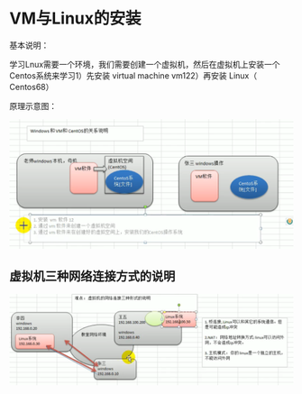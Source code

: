 # VM与Linux的安装

基本说明：

学习Lnux需要一个环境，我们需要创建一个虚拟机，然后在虚拟机上安装一个Centos系统来学习1）先安装 virtual machine vm122）再安装 Linux（ Centos68）

原理示意图：

![image-20210504133212566](asserts/image-20210504133212566.png)



## 虚拟机三种网络连接方式的说明

![image-20210504135315883](asserts/image-20210504135315883.png)



